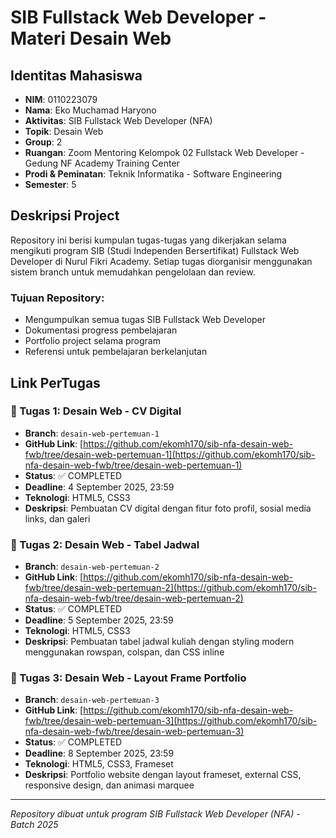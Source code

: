 # SIB Fullstack Web Developer - Materi Desain Web

## Identitas Mahasiswa
- **NIM**: 0110223079
- **Nama**: Eko Muchamad Haryono
- **Aktivitas**: SIB Fullstack Web Developer (NFA)
- **Topik**: Desain Web
- **Group**: 2
- **Ruangan**: Zoom Mentoring Kelompok 02 Fullstack Web Developer - Gedung NF Academy Training Center
- **Prodi & Peminatan**: Teknik Informatika - Software Engineering
- **Semester**: 5

## Deskripsi Project
Repository ini berisi kumpulan tugas-tugas yang dikerjakan selama mengikuti program SIB (Studi Independen Bersertifikat) Fullstack Web Developer di Nurul Fikri Academy. Setiap tugas diorganisir menggunakan sistem branch untuk memudahkan pengelolaan dan review.

### Tujuan Repository:
- Mengumpulkan semua tugas SIB Fullstack Web Developer
- Dokumentasi progress pembelajaran
- Portfolio project selama program
- Referensi untuk pembelajaran berkelanjutan

## Link PerTugas

### 🎯 Tugas 1: Desain Web - CV Digital
- **Branch**: `desain-web-pertemuan-1`
- **GitHub Link**: [https://github.com/ekomh170/sib-nfa-desain-web-fwb/tree/desain-web-pertemuan-1](https://github.com/ekomh170/sib-nfa-desain-web-fwb/tree/desain-web-pertemuan-1)
- **Status**: ✅ COMPLETED
- **Deadline**: 4 September 2025, 23:59
- **Teknologi**: HTML5, CSS3
- **Deskripsi**: Pembuatan CV digital dengan fitur foto profil, sosial media links, dan galeri

### 🎯 Tugas 2: Desain Web - Tabel Jadwal
- **Branch**: `desain-web-pertemuan-2`
- **GitHub Link**: [https://github.com/ekomh170/sib-nfa-desain-web-fwb/tree/desain-web-pertemuan-2](https://github.com/ekomh170/sib-nfa-desain-web-fwb/tree/desain-web-pertemuan-2)
- **Status**: ✅ COMPLETED
- **Deadline**: 5 September 2025, 23:59
- **Teknologi**: HTML5, CSS3
- **Deskripsi**: Pembuatan tabel jadwal kuliah dengan styling modern menggunakan rowspan, colspan, dan CSS inline

### 🎯 Tugas 3: Desain Web - Layout Frame Portfolio
- **Branch**: `desain-web-pertemuan-3`
- **GitHub Link**: [https://github.com/ekomh170/sib-nfa-desain-web-fwb/tree/desain-web-pertemuan-3](https://github.com/ekomh170/sib-nfa-desain-web-fwb/tree/desain-web-pertemuan-3)
- **Status**: ✅ COMPLETED
- **Deadline**: 8 September 2025, 23:59
- **Teknologi**: HTML5, CSS3, Frameset
- **Deskripsi**: Portfolio website dengan layout frameset, external CSS, responsive design, dan animasi marquee

---
*Repository dibuat untuk program SIB Fullstack Web Developer (NFA) - Batch 2025*